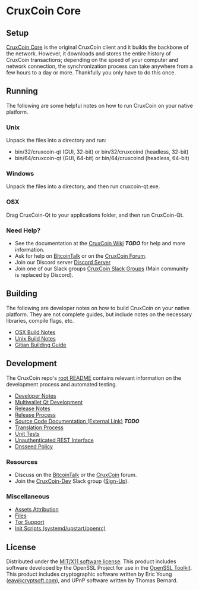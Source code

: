 CruxCoin Core
=====================

Setup
---------------------
[CruxCoin Core](http://cruxcoin.org/wallet) is the original CruxCoin client and it builds the backbone of the network. However, it downloads and stores the entire history of CruxCoin transactions; depending on the speed of your computer and network connection, the synchronization process can take anywhere from a few hours to a day or more. Thankfully you only have to do this once.

Running
---------------------
The following are some helpful notes on how to run CruxCoin on your native platform.

### Unix

Unpack the files into a directory and run:

- bin/32/cruxcoin-qt (GUI, 32-bit) or bin/32/cruxcoind (headless, 32-bit)
- bin/64/cruxcoin-qt (GUI, 64-bit) or bin/64/cruxcoind (headless, 64-bit)

### Windows

Unpack the files into a directory, and then run cruxcoin-qt.exe.

### OSX

Drag CruxCoin-Qt to your applications folder, and then run CruxCoin-Qt.

### Need Help?

* See the documentation at the [CruxCoin Wiki](https://en.bitcoin.it/wiki/Main_Page) ***TODO***
for help and more information.
* Ask for help on [BitcoinTalk](https://bitcointalk.org/index.php?topic=1262920.0) or on the [CruxCoin Forum](http://forum.cruxcoin.org/).
* Join our Discord server [Discord Server](https://discord.cruxcoin.org)
* Join one of our Slack groups [CruxCoin Slack Groups](https://cruxcoin.org/slack-logins/) (Main community is replaced by Discord).

Building
---------------------
The following are developer notes on how to build CruxCoin on your native platform. They are not complete guides, but include notes on the necessary libraries, compile flags, etc.

- [OSX Build Notes](build-osx.md)
- [Unix Build Notes](build-unix.md)
- [Gitian Building Guide](gitian-building.md)

Development
---------------------
The CruxCoin repo's [root README](https://github.com/CruxCoin-Project/CruxCoin/blob/master/README.md) contains relevant information on the development process and automated testing.

- [Developer Notes](developer-notes.md)
- [Multiwallet Qt Development](multiwallet-qt.md)
- [Release Notes](release-notes.md)
- [Release Process](release-process.md)
- [Source Code Documentation (External Link)](https://dev.visucore.com/bitcoin/doxygen/) ***TODO***
- [Translation Process](translation_process.md)
- [Unit Tests](unit-tests.md)
- [Unauthenticated REST Interface](REST-interface.md)
- [Dnsseed Policy](dnsseed-policy.md)

### Resources

* Discuss on the [BitcoinTalk](https://bitcointalk.org/index.php?topic=1262920.0) or the [CruxCoin](http://forum.cruxcoin.org/) forum.
* Join the [CruxCoin-Dev](https://cruxcoin-dev.slack.com/) Slack group ([Sign-Up](https://cruxcoin-dev.herokuapp.com/)).

### Miscellaneous
- [Assets Attribution](assets-attribution.md)
- [Files](files.md)
- [Tor Support](tor.md)
- [Init Scripts (systemd/upstart/openrc)](init.md)

License
---------------------
Distributed under the [MIT/X11 software license](http://www.opensource.org/licenses/mit-license.php).
This product includes software developed by the OpenSSL Project for use in the [OpenSSL Toolkit](https://www.openssl.org/). This product includes
cryptographic software written by Eric Young ([eay@cryptsoft.com](mailto:eay@cryptsoft.com)), and UPnP software written by Thomas Bernard.
